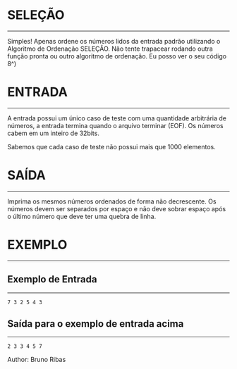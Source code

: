 # SELEÇÃO
---
Simples! Apenas ordene os números lidos da entrada padrão utilizando o Algoritmo de Ordenação SELEÇÃO. Não tente trapacear rodando outra função pronta ou outro algoritmo de ordenação. Eu posso ver o seu código 8^)

# ENTRADA
---
A entrada possui um único caso de teste com uma quantidade arbitrária de números, a entrada termina quando o arquivo terminar (EOF). Os números cabem em um inteiro de 32bits.

Sabemos que cada caso de teste não possui mais que 1000 elementos.

# SAÍDA
---
Imprima os mesmos números ordenados de forma não decrescente. Os números devem ser separados por espaço e não deve sobrar espaço após o último número que deve ter uma quebra de linha.

# EXEMPLO
---
## Exemplo de Entrada
---
    7 3 2 5 4 3

## Saída para o exemplo de entrada acima
---
    2 3 3 4 5 7

Author: Bruno Ribas